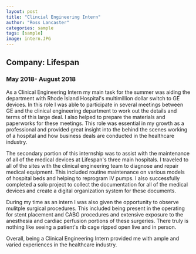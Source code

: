 ```yaml
---
layout: post
title: "Clincial Engineering Intern"
author: "Ross Lancaster"
categories: sample
tags: [sample]
image: intern.JPG
---
```


## Company: Lifespan
### May 2018- August 2018

As a Clinical Engineering Intern my main task for the summer was aiding the department with Rhode Island Hospital's multimillion dollar switch to GE devices. In this role I was able to participate in several meetings between GE and the clinical engineering department to work out the details and terms of this large deal. I also helped to prepare the materials and paperworks for these meetings. This role was essential in my growth as a professional and provided great insight into the behind the scenes working of a hospital and how business deals are conducted in the healthcare industry. 

The secondary portion of this internship was to assist with the maintenance of all of the medical devices at Lifespan's three main hospitals. I traveled to all of the sites with the clinical engineering team to diagnose and repair medical equipment. This included routine maintenance on various models of hospital beds and helping to reprogram IV pumps. I also successfully completed a solo project to collect the documentation for all of the medical devices and create a digital organization system for these documents. 

During my time as an intern I was also given the opportunity to observe mulitple surgical procedures. This included being present in the operating for stent placement and CABG procedures and extensive exposure to the anesthesia and cardiac perfusion portions of these surgeries. There truly is nothing like seeing a patient's rib cage ripped open live and in person. 

Overall, being a Clinical Engineering Intern provided me with ample and varied experiences in the healthcare industry. 
